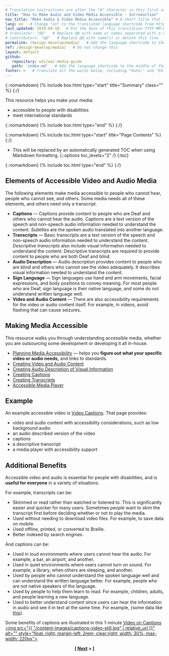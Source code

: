 ```yaml
---
# Translation instructions are after the "#" character in this first section. They are comments that do not show up in the web page. You do not need to translate the instructions after #.
title: "How to Make Audio and Video Media Accessible - Introduction"   # Do not translate "title:". Do translate the text after "title:".
nav_title: "Make Audio & Video Media Accessible" # A short title that is used in the navigation
lang: en   # Change "en" to the translated language shortcode from https://www.iana.org/assignments/language-subtag-registry/language-subtag-registry
last_updated: 2019-04-10   # Put the date of this translation YYYY-MM-DD (with month in the middle)
# translator: "@@"   # Replace @@ with name or names separated with a comma
# contributors: "@@"   # Replace @@ with name(s) or delete this line
permalink: /design-develop/media/   # Add the language shortcode to the end; for example /fundamentals/accessibility-intro/fr
ref: /design-develop/media/   # Do not change this
layout: default
github:
   repository: w3c/wai-media-guide
   path: 'index.md'   # Add the language shortcode to the middle of the filename, for example index.fr.md
footer: >   # Translate all the words below, including "Date:" and "Editor:". 
---
```


{::nomarkdown}
{% include box.html type="start" title="Summary" class="" %}
{:/}

This resource helps you make your media:
* accessible to people with disabilities
* meet international standards

{::nomarkdown}
{% include box.html type="end" %}
{:/}

{::nomarkdown}
{% include toc.html type="start" title="Page Contents" %}
{:/}

- This will be replaced by an automatically generated TOC when using Markdown formatting.
{::options toc_levels="2" /}
{:toc}

{::nomarkdown}
{% include toc.html type="end" %}
{:/}

## Elements of Accessible Video and Audio Media

The following elements make media accessible to people who cannot hear, people who cannot see, and others. Some media needs all of these elements, and others need only a transcript.

* **Captions** &mdash; Captions provide content to people who are Deaf and others who cannot hear the audio. Captions are a text version of the speech and non-speech audio information needed to understand the content. _Subtitles_ are the spoken audio translated into another language.
* **Transcripts** &mdash; Basic transcripts are a text version of the speech and non-speech audio information needed to understand the content. _Descriptive transcripts_ also include visual information needed to understand the content. Descriptive transcripts are required to provide content to people who are both Deaf and blind.
* **Audio Description** &mdash; Audio description provides content to people who are blind and others who cannot see the video adequately. It describes visual information needed to understand the content.
* **Sign Language** &mdash; Sign languages use hand and arm movements, facial expressions, and body positions to convey meaning. For most people who are Deaf, sign language is their native language, and some do not understand written language well.
* **Video and Audio Content** &mdash; There are also accessibility requirements for the video or audio content itself. For example, in videos, avoid flashing that can cause seizures.

## Making Media Accessible

This resource walks you through understanding accessible media, whether you are outsourcing some development or developing it all in-house.
* [Planning Media Accessibility](https://deploy-preview-7--wai-media-guide.netlify.com/design-develop/media/planning/) &mdash; helps you **figure out what your specific video or audio needs,** and links to standards.
* [Creating Video and Audio Content](https://deploy-preview-7--wai-media-guide.netlify.com/design-develop/media/media-content/)
* [Creating Audio Description of Visual Information](https://deploy-preview-7--wai-media-guide.netlify.com/design-develop/media/description/)
* [Creating Captions](https://deploy-preview-7--wai-media-guide.netlify.com/design-develop/media/captions/)
* [Creating Transcripts](https://deploy-preview-7--wai-media-guide.netlify.com/design-develop/media/transcripts/)
* [Accessible Media Player](https://deploy-preview-7--wai-media-guide.netlify.com/design-develop/media/player/)

## Example

An example accessible video is [Video Captions](https://www.w3.org/WAI/perspective-videos/captions/). That page provides:
* video and audio content with accessibility considerations, such as low background audio
* an audio described version of the video
* captions
* a descriptive transcript
* a media player with accessibility support

## Additional Benefits

Accessible video and audio is essential for people with disabilities, and is **useful for everyone** in a variety of situations.

For example, transcripts can be:
* Skimmed or read rather than watched or listened to. This is significantly easier and quicker for many users. Sometimes people want to skim the transcript first before deciding whether or not to play the media.
* Used without needing to download video files. For example, to save data on mobile.
* Used offline, printed, or converted to Braille.
* Better indexed by search engines.

And captions can be:
* Used in loud environments where users cannot hear the audio. For example, a bar, an airport, and another.
* Used in quiet environments where users cannot turn on sound. For example, a library, when others are sleeping, and another.
* Used by people who cannot understand the spoken language well and can understand the written language better. For example, people who are not native speakers of the language.
* Used by people to help them learn to read. For example, children, adults, and people learning a new language.
* Used to better understand content since users can hear the information in audio and see it in text at the same time. For example, {some data like [this](https://www.3playmedia.com/2019/02/21/8-benefits-of-transcribing-captioning-videos/)}.

Some benefits of captions are illustrated in this 1-minute <a href="https://www.w3.org/WAI/perspective-videos/captions/">Video on  Captions <img src="{{ "/content-images/captions-video-still.jpg" | relative_url }}" alt="" style="float: right; margin-left: 2rem; clear:right; width: 30%; max-width: 220px"></a>.


<p style="text-align:center"><strong>[ <a href="https://deploy-preview-7--wai-media-guide.netlify.com/design-develop/media/planning/">Next</a> > ]</strong></p>
